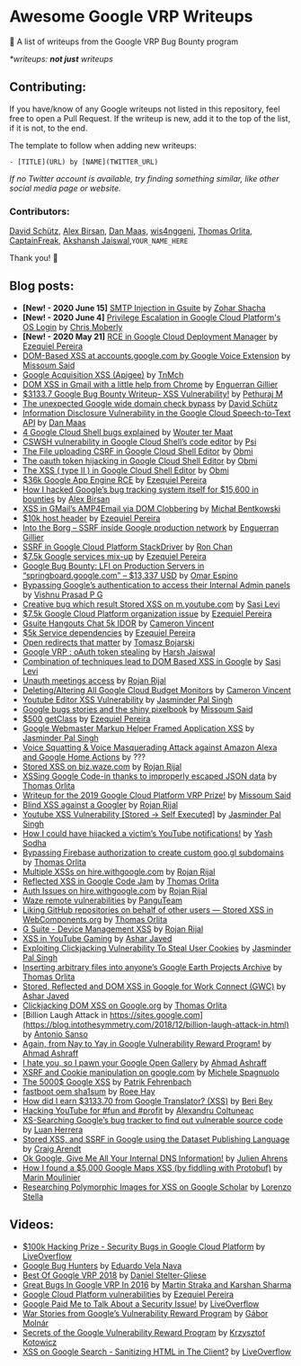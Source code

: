 # Awesome Google VRP Writeups
🐛 A list of writeups from the Google VRP Bug Bounty program

*\*writeups: **not just** writeups*

## Contributing:

If you have/know of any Google writeups not listed in this repository, feel free to open a Pull Request. If the writeup is new, add it to the top of the list, if it is not, to the end.

The template to follow when adding new writeups:
```
- [TITLE](URL) by [NAME](TWITTER_URL)
```
*If no Twitter account is available, try finding something similar, like other social media page or website.*

### Contributors:
[David Schütz](https://twitter.com/xdavidhu), [Alex Birsan](https://twitter.com/alxbrsn), [Dan Maas](https://www.linkedin.com/in/dan-maas-66b2a045/), [wis4nggeni](https://twitter.com/_wis4nggeni), [Thomas Orlita](https://twitter.com/ThomasOrlita), [CaptainFreak](https://twitter.com/0xCaptainFreak), [Akshansh Jaiswal](https://twitter.com/akshanshjaiswl),`YOUR_NAME_HERE`

Thank you! 🎉

## Blog posts:
- **[New! - 2020 June 15]** [SMTP Injection in Gsuite](https://www.ehpus.com/post/smtp-injection-in-gsuite) by [Zohar Shacha](https://www.linkedin.com/in/zohar-shachar/)
- **[New! - 2020 June 4]** [Privilege Escalation in Google Cloud Platform's OS Login](https://gitlab.com/gitlab-com/gl-security/gl-redteam/red-team-tech-notes/-/tree/master/oslogin-privesc-june-2020) by [Chris Moberly](https://twitter.com/init_string)
- **[New! - 2020 May 21]** [RCE in Google Cloud Deployment Manager](https://www.ezequiel.tech/2020/05/rce-in-cloud-dm.html) by [Ezequiel Pereira](https://twitter.com/epereiralopez)
- [DOM-Based XSS at accounts.google.com by Google Voice Extension](http://www.missoumsai.com/google-accounts-xss.html) by [Missoum Said](https://twitter.com/missoum1307)
- [Google Acquisition XSS (Apigee)](https://medium.com/@TnMch/google-acquisition-xss-apigee-5479d7b5dc4) by [TnMch](https://twitter.com/TnMch_)
- [DOM XSS in Gmail with a little help from Chrome](https://opnsec.com/2020/05/dom-xss-in-gmail-with-a-little-help-from-chrome/) by [Enguerran Gillier](https://twitter.com/opnsec)
- [$3133.7 Google Bug Bounty Writeup- XSS Vulnerability!](https://pethuraj.com/blog/google-bug-bounty-writeup/) by [Pethuraj M](https://twitter.com/itsmepethu)
- [The unexpected Google wide domain check bypass](https://bugs.xdavidhu.me/google/2020/03/08/the-unexpected-google-wide-domain-check-bypass/) by [David Schütz](https://twitter.com/xdavidhu)
- [Information Disclosure Vulnerability in the Google Cloud Speech-to-Text API](https://www.dcine.com/2020/01/12/information-disclosure-vulnerability-in-the-google-cloud-speech-to-text-api/) by [Dan Maas](https://www.linkedin.com/in/dan-maas-66b2a045/)
- [4 Google Cloud Shell bugs explained](https://offensi.com/2019/12/16/4-google-cloud-shell-bugs-explained-introduction/) by [Wouter ter Maat](https://twitter.com/wtm_offensi)
- [CSWSH vulnerability in Google Cloud Shell’s code editor](https://ψ.fun/i/yvpMj) by [Psi](https://ψ.fun/)
- [The File uploading CSRF in Google Cloud Shell Editor](https://obmiblog.blogspot.com/2019/12/gcp-5k-file-uploading-csrf.html) by [Obmi](https://bughunter.withgoogle.com/profile/40997bbc-945a-4eca-8408-eed302641c96)
- [The oauth token hijacking in Google Cloud Shell Editor](https://obmiblog.blogspot.com/2019/12/gcp-5k-oauth-token-hijack.html) by [Obmi](https://bughunter.withgoogle.com/profile/40997bbc-945a-4eca-8408-eed302641c96)
- [The XSS ( type II ) in Google Cloud Shell Editor](https://obmiblog.blogspot.com/2019/12/gcp-5k-xss-type-ii.html) by [Obmi](https://bughunter.withgoogle.com/profile/40997bbc-945a-4eca-8408-eed302641c96)
- [$36k Google App Engine RCE](https://www.ezequiel.tech/p/36k-google-app-engine-rce.html) by [Ezequiel Pereira](https://twitter.com/epereiralopez)
- [How I hacked Google’s bug tracking system itself for $15,600 in bounties](https://medium.com/@alex.birsan/messing-with-the-google-buganizer-system-for-15-600-in-bounties-58f86cc9f9a5) by [Alex Birsan](https://twitter.com/alxbrsn)
- [XSS in GMail’s AMP4Email via DOM Clobbering](https://research.securitum.com/xss-in-amp4email-dom-clobbering/) by [Michał Bentkowski](https://twitter.com/SecurityMB)
- [$10k host header](https://www.ezequiel.tech/p/10k-host-header.html) by [Ezequiel Pereira](https://twitter.com/epereiralopez)
- [Into the Borg – SSRF inside Google production network](https://opnsec.com/2018/07/into-the-borg-ssrf-inside-google-production-network/) by [Enguerran Gillier](https://twitter.com/opnsec)
- [SSRF in Google Cloud Platform StackDriver](https://ngailong.wordpress.com/2019/12/19/google-vrp-ssrf-in-google-cloud-platform-stackdriver/) by [Ron Chan](https://twitter.com/ngalongc)
- [$7.5k Google services mix-up](https://www.ezequiel.tech/p/75k-google-services-mix-up.html) by [Ezequiel Pereira](https://twitter.com/epereiralopez)
- [Google Bug Bounty: LFI on Production Servers in “springboard.google.com” – $13,337 USD](https://omespino.com/write-up-google-bug-bounty-lfi-on-production-servers-in-redacted-google-com-13337-usd/) by [Omar Espino](https://twitter.com/omespino)
- [Bypassing Google’s authentication to access their Internal Admin panels](https://medium.com/bugbountywriteup/bypassing-googles-fix-to-access-their-internal-admin-panels-12acd3d821e3) by [Vishnu Prasad P G](https://twitter.com/vishnuprasadnta)
- [Creative bug which result Stored XSS on m.youtube.com](http://sasi2103.blogspot.com/2015/12/creative-bug-which-result-stored-xss-on.html) by [Sasi Levi](https://twitter.com/sasi2103)
- [$7.5k Google Cloud Platform organization issue](https://www.ezequiel.tech/2019/01/75k-google-cloud-platform-organization.html) by [Ezequiel Pereira](https://twitter.com/epereiralopez)
- [Gsuite Hangouts Chat 5k IDOR](https://secreltyhiddenwriteups.blogspot.com/2018/07/gsuite-hangouts-chat-5k-idor.html) by [Cameron Vincent](https://twitter.com/secretlyhidden1)
- [$5k Service dependencies](https://www.ezequiel.tech/p/5k-service-dependencies.html) by [Ezequiel Pereira](https://twitter.com/epereiralopez)
- [Open redirects that matter](https://sites.google.com/site/bughunteruniversity/best-reports/openredirectsthatmatter) by [Tomasz Bojarski](https://bughunter.withgoogle.com/profile/c25fa487-a4df-4e2e-b877-4d31d8964b82)
- [Google VRP : oAuth token stealing](http://bugdisclose.blogspot.com/2017/08/google-vrp-oauth-token-stealing.html) by [Harsh Jaiswal](https://twitter.com/rootxharsh)
- [Combination of techniques lead to DOM Based XSS in Google](http://sasi2103.blogspot.com/2016/09/combination-of-techniques-lead-to-dom.html) by [Sasi Levi](https://twitter.com/sasi2103)
- [Unauth meetings access](https://sites.google.com/securifyinc.com/vrp-writeups/google-meet/authorization-bugs) by [Rojan Rijal](https://twitter.com/mallocsys)
- [Deleting/Altering All Google Cloud Budget Monitors](https://secreltyhiddenwriteups.blogspot.com/2019/12/deletingaltering-all-google-cloud.html) by [Cameron Vincent](https://twitter.com/secretlyhidden1)
- [Youtube Editor XSS Vulnerability](https://jasminderpalsingh.info/youtube-editor-stored-dom-based-and-self-executed-xss-vulnerability/) by [Jasminder Pal Singh](https://twitter.com/Singh_Jasminder)
- [Google bugs stories and the shiny pixelbook](https://bughunt1307.herokuapp.com/googlebugs.html) by [Missoum Said](https://twitter.com/missoum1307)
- [$500 getClass](https://www.ezequiel.tech/p/500-getclass.html) by [Ezequiel Pereira](https://twitter.com/epereiralopez)
- [Google Webmaster Markup Helper Framed Application XSS](https://jasminderpalsingh.info/google-webmaster-markup-helper-framed-application-xss/) by [Jasminder Pal Singh](https://twitter.com/Singh_Jasminder)
- [Voice Squatting & Voice Masquerading Attack against Amazon Alexa and Google Home Actions](https://sites.google.com/site/voicevpasec/) by ???
- [Stored XSS on biz.waze.com](https://sites.google.com/securifyinc.com/vrp-writeups/waze/waze-xss) by [Rojan Rijal](https://twitter.com/mallocsys)
- [XSSing Google Code-in thanks to improperly escaped JSON data](https://websecblog.com/vulns/google-code-in-xss/) by [Thomas Orlita](https://twitter.com/ThomasOrlita)
- [Writeup for the 2019 Google Cloud Platform VRP Prize!](https://medium.com/@missoum1307/writeup-for-the-2019-google-cloud-platform-vrp-prize-4e104ef9f204) by [Missoum Said](https://twitter.com/missoum1307)
- [Blind XSS against a Googler](https://sites.google.com/securifyinc.com/vrp-writeups/hire-with-google/blind-xss) by [Rojan Rijal](https://twitter.com/mallocsys)
- [Youtube XSS Vulnerability [Stored -> Self Executed]](https://jasminderpalsingh.info/youtube-xss-vulnerability-stored-self-executed/) by [Jasminder Pal Singh](https://twitter.com/Singh_Jasminder)
- [How I could have hijacked a victim’s YouTube notifications!](https://hackademic.co.in/youtube-bug/) by [Yash Sodha](https://twitter.com/y_sodha)
- [Bypassing Firebase authorization to create custom goo.gl subdomains](https://websecblog.com/vulns/bypassing-firebase-authorization-to-create-custom-goo-gl-subdomains/) by [Thomas Orlita](https://twitter.com/ThomasOrlita)
- [Multiple XSSs on hire.withgoogle.com](https://sites.google.com/securifyinc.com/vrp-writeups/hire-with-google/xsses) by [Rojan Rijal](https://twitter.com/mallocsys)
- [Reflected XSS in Google Code Jam](https://websecblog.com/vulns/reflected-xss-in-google-code-jam/) by [Thomas Orlita](https://twitter.com/ThomasOrlita)
- [Auth Issues on hire.withgoogle.com](https://sites.google.com/securifyinc.com/vrp-writeups/hire-with-google/auth-issues) by [Rojan Rijal](https://twitter.com/mallocsys)
- [Waze remote vulnerabilities](http://blog.appscan.io/index.php/2018/05/25/waze-remote-vulnerability-technical-report/) by [PanguTeam](https://twitter.com/PanguTeam)
- [Liking GitHub repositories on behalf of other users — Stored XSS in WebComponents.org](https://websecblog.com/vulns/stored-xss-in-webcomponents-org/) by [Thomas Orlita](https://twitter.com/ThomasOrlita)
- [G Suite - Device Management XSS](https://sites.google.com/securifyinc.com/vrp-writeups/gsuite/bookmark-xss-device-management) by [Rojan Rijal](https://twitter.com/mallocsys)
- [XSS in YouTube Gaming](http://respectxss.blogspot.com/2015/10/xss-in-youtube-gaming.html) by [Ashar Javed](https://twitter.com/soaj1664ashar)
- [Exploiting Clickjacking Vulnerability To Steal User Cookies](https://jasminderpalsingh.info/exploiting-google-clickjacking-vulnerability-to-steal-user-cookies/) by [Jasminder Pal Singh](https://twitter.com/Singh_Jasminder)
- [Inserting arbitrary files into anyone’s Google Earth Projects Archive](https://websecblog.com/vulns/google-earth-studio-vulnerability/) by [Thomas Orlita](https://twitter.com/ThomasOrlita)
- [Stored, Reflected and DOM XSS in Google for Work Connect (GWC)](http://respectxss.blogspot.com/2016/02/stored-reflected-and-dom-xss-in-google.html) by [Ashar Javed](https://twitter.com/soaj1664ashar)
- [Clickjacking DOM XSS on Google.org](https://websecblog.com/vulns/clickjacking-xss-on-google-org/) by [Thomas Orlita](https://twitter.com/ThomasOrlita)
- [Billion Laugh Attack in https://sites.google.com](https://blog.intothesymmetry.com/2018/12/billion-laugh-attack-in.html) by [Antonio Sanso](https://twitter.com/asanso)
- [Again, from Nay to Yay in Google Vulnerability Reward Program!](https://blog.yappare.com/2014/01/again-from-nay-to-yay-in-google.html) by [Ahmad Ashraff](https://twitter.com/yappare)
- [I hate you, so I pawn your Google Open Gallery](https://blog.yappare.com/2014/08/i-hate-you-so-i-pawn-your-google-open.html) by [Ahmad Ashraff](https://twitter.com/yappare)
- [XSRF and Cookie manipulation on google.com](https://blog.miki.it/2013/9/15/xsrf-cookie-setting-google/) by [Michele Spagnuolo](https://twitter.com/mikispag)
- [The 5000$ Google XSS](https://blog.it-securityguard.com/bugbounty-the-5000-google-xss/) by [Patrik Fehrenbach](https://twitter.com/itsecurityguard)
- [fastboot oem sha1sum](https://securityresear.ch/2017/01/04/fastboot-oem-sha1sum/) by [Roee Hay](https://twitter.com/roeehay)
- [How did I earn $3133.70 from Google Translator? (XSS)](https://medium.com/monetary/how-did-i-earn-3133-70-from-google-translator-9becf942dbdc) by [Beri Bey](https://medium.com/@beribeys)
- [Hacking YouTube for #fun and #profit](https://www.linkedin.com/pulse/hacking-youtube-fun-profit-alexandru-coltuneac/) by [Alexandru Coltuneac](https://twitter.com/dekeeu)
- [XS-Searching Google’s bug tracker to find out vulnerable source code](https://medium.com/@luanherrera/xs-searching-googles-bug-tracker-to-find-out-vulnerable-source-code-50d8135b7549) by [Luan Herrera](https://twitter.com/lbherrera_)
- [Stored XSS, and SSRF in Google using the Dataset Publishing Language](https://s1gnalcha0s.github.io/dspl/2018/03/07/Stored-XSS-and-SSRF-Google.html) by [Craig Arendt](https://twitter.com/signalchaos)
- [Ok Google, Give Me All Your Internal DNS Information!](https://www.rcesecurity.com/2017/03/ok-google-give-me-all-your-internal-dns-information/) by [Julien Ahrens](https://twitter.com/MrTuxracer)
- [How I found a $5,000 Google Maps XSS (by fiddling with Protobuf)](https://medium.com/@marin_m/how-i-found-a-5-000-google-maps-xss-by-fiddling-with-protobuf-963ee0d9caff) by [Marin Moulinier](https://github.com/marin-m)
- [Researching Polymorphic Images for XSS on Google Scholar](https://blog.doyensec.com/2020/04/30/polymorphic-images-for-xss.html) by [Lorenzo Stella](https://twitter.com/doyensec)

## Videos:
- [$100k Hacking Prize - Security Bugs in Google Cloud Platform](https://www.youtube.com/watch?v=J2icGMocQds) by [LiveOverflow](https://twitter.com/LiveOverflow/)
- [Google Bug Hunters](https://www.youtube.com/watch?v=DTXUMBc1zEc) by [Eduardo Vela Nava](https://twitter.com/sirdarckcat)
- [Best Of Google VRP 2018](https://www.youtube.com/watch?v=mJwZfRXs83M) by [Daniel Stelter-Gliese](https://ch.linkedin.com/in/daniel-stelter-gliese-170a70a2)
- [Great Bugs In Google VRP In 2016](https://www.youtube.com/watch?v=zs_nEJ9fh_4) by [Martin Straka and Karshan Sharma](https://nullcon.net/website/goa-2017/about-speakers.php)
- [Google Cloud Platform vulnerabilities](https://www.youtube.com/watch?v=9pviQ19njIs) by [Ezequiel Pereira](https://twitter.com/epereiralopez)
- [Google Paid Me to Talk About a Security Issue!](https://www.youtube.com/watch?v=E-P9USG6kLs) by [LiveOverflow](https://twitter.com/LiveOverflow/)
- [War Stories from Google’s Vulnerability Reward Program](https://www.youtube.com/watch?v=QoE0M7v84ZU) by [Gábor Molnár](https://twitter.com/molnar_g)
- [Secrets of the Google Vulnerability Reward Program](https://www.youtube.com/watch?v=ueEsOnHJZ80) by [Krzysztof Kotowicz](https://ch.linkedin.com/in/kkotowicz)
- [XSS on Google Search - Sanitizing HTML in The Client?](https://www.youtube.com/watch?v=lG7U3fuNw3A) by [LiveOverflow](https://twitter.com/LiveOverflow/)
